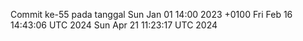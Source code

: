 Commit ke-55 pada tanggal Sun Jan 01 14:00 2023 +0100
Fri Feb 16 14:43:06 UTC 2024
Sun Apr 21 11:23:17 UTC 2024
